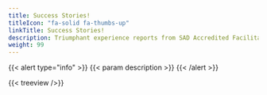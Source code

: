 ```yaml
---
title: Success Stories!
titleIcon: "fa-solid fa-thumbs-up"
linkTitle: Success Stories!
description: Triumphant experience reports from SAD Accredited Facilitators!
weight: 99
---
```


{{< alert type="info" >}}
{{< param description >}}
{{< /alert >}}

{{< treeview />}}
